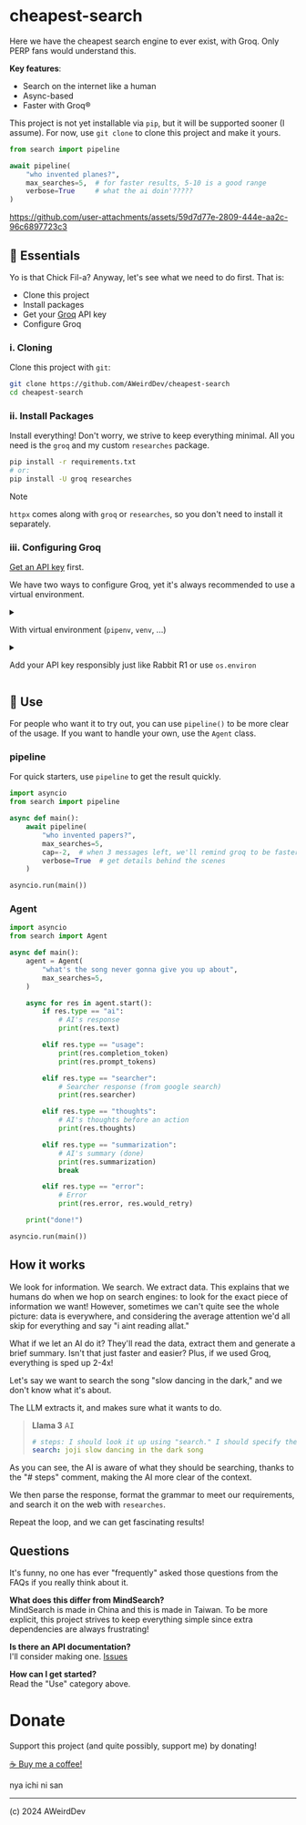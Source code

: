 # cheapest-search
Here we have the cheapest search engine to ever exist, with Groq. Only PERP fans would understand this.

**Key features**:
- Search on the internet like a human
- Async-based
- Faster with Groq®️


This project is not yet installable via `pip`, but it will be supported sooner (I assume). For now, use `git clone` to clone this project and make it yours.

```python
from search import pipeline

await pipeline(
    "who invented planes?",
    max_searches=5,  # for faster results, 5-10 is a good range
    verbose=True     # what the ai doin'?????
)
```

https://github.com/user-attachments/assets/59d7d77e-2809-444e-aa2c-96c6897723c3

## 🐣 Essentials
Yo is that Chick Fil-a? Anyway, let's see what we need to do first. That is:
- Clone this project
- Install packages
- Get your [Groq](https://console.groq.com) API key
- Configure Groq

### i. Cloning
Clone this project with `git`:
```bash
git clone https://github.com/AWeirdDev/cheapest-search
cd cheapest-search
```


### ii. Install Packages
Install everything! Don't worry, we strive to keep everything minimal. All you need is the `groq` and my custom `researches` package.

```bash
pip install -r requirements.txt
# or:
pip install -U groq researches
```

> [!NOTE]
> `httpx` comes along with `groq` or `researches`, so you don't need to install it separately.

### iii. Configuring Groq
[Get an API key](https://console.groq.com) first.

We have two ways to configure Groq, yet it's always recommended to use a virtual environment.

<details>
<summary>

With virtual environment (`pipenv`, `venv`, ...)

</summary>

1. Setup your virtual environment. Here, we'll use `pipenv` as it's easy to setup with Visual Studio Code:

```bash
pip install pipenv
pipenv --python 3.x  # "x" is your python version (e.g., 3.12)
```

2. Press <kbd>⌘ Command (ctrl)</kbd> <kbd>shift</kbd> <kbd>P</kbd> and type "select interpreter," then select your virtual environment.
3. Add a `.env` in the working directory and add your Groq API key:
```ini
GROQ_API_KEY=uwu
```

4. Refresh your terminal to load the environment.

</details>

<details>
<summary>

Add your API key responsibly just like Rabbit R1 or use `os.environ`

</summary>

There's a quick method available, yet you'll need to configure your own `AsyncGroq` class:
```python
from groq import AsyncGroq
from search import configure_groq

configure_groq(
    AsyncGroq(
        api_key="xxxx"  # ...or use os.environ
    )
)

# ...do stuff
```

</details>


## 🥳 Use
For people who want it to try out, you can use `pipeline()` to be more clear of the usage. If you want to handle your own, use the `Agent` class.

### pipeline
For quick starters, use `pipeline` to get the result quickly.
```python
import asyncio
from search import pipeline

async def main():
    await pipeline(
        "who invented papers?",
        max_searches=5,
        cap=-2,  # when 3 messages left, we'll remind groq to be faster!
        verbose=True  # get details behind the scenes
    )

asyncio.run(main())
```

### Agent
```python
import asyncio
from search import Agent

async def main():
    agent = Agent(
        "what's the song never gonna give you up about",
        max_searches=5,
    )

    async for res in agent.start():
        if res.type == "ai":
            # AI's response
            print(res.text)

        elif res.type == "usage":
            print(res.completion_token)
            print(res.prompt_tokens)

        elif res.type == "searcher":
            # Searcher response (from google search)
            print(res.searcher)

        elif res.type == "thoughts":
            # AI's thoughts before an action
            print(res.thoughts)

        elif res.type == "summarization":
            # AI's summary (done)
            print(res.summarization)
            break

        elif res.type == "error":
            # Error
            print(res.error, res.would_retry)

    print("done!")

asyncio.run(main())
```

## How it works
We look for information. We search. We extract data. This explains that we humans do when we hop on search engines: to look for the exact piece of information we want! However, sometimes we can't quite see the whole picture: data is everywhere, and considering the average attention we'd all skip for everything and say "i aint reading allat."

What if we let an AI do it? They'll read the data, extract them and generate a brief summary. Isn't that just faster and easier? Plus, if we used Groq, everything is sped up 2-4x!

Let's say we want to search the song "slow dancing in the dark," and we don't know what it's about.

The LLM extracts it, and makes sure what it wants to do.

> **Llama 3** <kbd>AI</kbd>
> 
> ```yaml
> # steps: I should look it up using "search." I should specify the wording "song" in my query otherwise I might get information on a different topic.
> search: joji slow dancing in the dark song
> ```

As you can see, the AI is aware of what they should be searching, thanks to the "# steps" comment, making the AI more clear of the context.

We then parse the response, format the grammar to meet our requirements, and search it on the web with `researches`.

Repeat the loop, and we can get fascinating results!

## Questions
It's funny, no one has ever "frequently" asked those questions from the FAQs if you really think about it.

**What does this differ from MindSearch?**<br />
MindSearch is made in China and this is made in Taiwan. To be more explicit, this project strives to keep everything simple since extra dependencies are always frustrating!

**Is there an API documentation?**<br />
I'll consider making one. [Issues](https://github.com/AWeirdDev/cheapest-search/issues/new?title=gimme+gimme+docs)

**How can I get started?**<br />
Read the "Use" category above.

# Donate
Support this project (and quite possibly, support me) by donating!

[☕ Buy me a coffee!](https://encrypted-tbn0.gstatic.com/images?q=tbn:ANd9GcTAs_TDUTeHiZQ1tqLJlvItaBOjcmRTeoSbHw&s)

nya ichi ni san

***

(c) 2024 AWeirdDev
